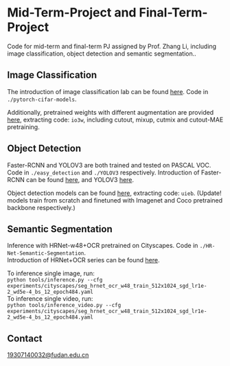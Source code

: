 # Mid-Term-Project and Final-Term-Project
Code for mid-term and final-term PJ assigned by Prof. Zhang Li, including image classification, object detection and semantic segmentation.. 

## Image Classification
The introduction of image classification lab can be found [here](https://github.com/Evergreen0929/Mid-Term-Project/tree/main/pytorch-cifar-models). Code in `./pytorch-cifar-models`.

Additionally, pretrained weights with different augmentation are provided [here](https://pan.baidu.com/s/1FDBt87OKZ3mL3Y8YcbnnKw), extracting code: `io3w`, including cutout, mixup, cutmix and cutout-MAE pretraining.

## Object Detection
Faster-RCNN and YOLOV3 are both trained and tested on PASCAL VOC. Code in `./easy_detection` and `./YOLOV3` respectively.
Introduction of Faster-RCNN can be found [here](https://github.com/misads/easy_detection/blob/master/_assets/_docs/get_started.md), and YOLOV3 [here](https://github.com/Evergreen0929/Mid-Term-Project/tree/main/YOLOV3).

Object detection models can be found [here](https://pan.baidu.com/s/1EGOhBNv_k0YCE1qE187cBw), extracting code: `uieb`. (Update! models train from scratch and finetuned with Imagenet and Coco pretrained backbone respectively.)

## Semantic Segmentation
Inference with HRNet-w48+OCR pretrained on Cityscapes. Code in `./HR-Net-Semantic-Segmentation`.  
Introduction of HRNet+OCR series can be found [here](https://github.com/Evergreen0929/Mid-Term-Project/tree/main/HR-Net-Semantic-Segmentation).

To inference single image, run:   
`python tools/inference.py --cfg experiments/cityscapes/seg_hrnet_ocr_w48_train_512x1024_sgd_lr1e-2_wd5e-4_bs_12_epoch484.yaml`  
To inference single video, run:   
`python tools/inference_video.py --cfg experiments/cityscapes/seg_hrnet_ocr_w48_train_512x1024_sgd_lr1e-2_wd5e-4_bs_12_epoch484.yaml`  

## Contact
19307140032@fudan.edu.cn
